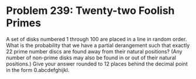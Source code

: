 # Problem 239: Twenty-two Foolish Primes
A set of disks numbered 1 through 100 are placed in a line in random
order. What is the probability that we have a partial derangement such
that exactly 22 prime number discs are found away from their natural
positions? (Any number of non-prime disks may also be found in or out of
their natural positions.) Give your answer rounded to 12 places behind
the decimal point in the form 0.abcdefghijkl.
